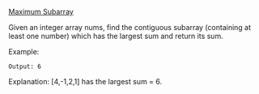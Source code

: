 [Maximum Subarray](https://leetcode.com/problems/maximum-subarray/)

Given an integer array nums, find the contiguous subarray (containing at least one number) which has the largest sum and return its sum.

Example:

```Input: [-2,1,-3,4,-1,2,1,-5,4],
Output: 6
```

Explanation: [4,-1,2,1] has the largest sum = 6.

